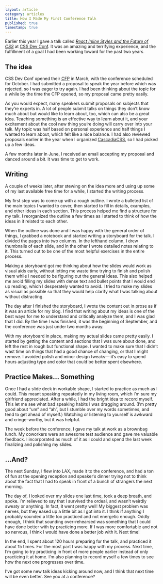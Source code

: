```yaml
---
layout: article
category: articles
title: How I Made My First Conference Talk
published: true
timestamp: true
---
```


Earlier this year I gave a talk called [*React Inline Styles and the Future of CSS*](https://speakerdeck.com/alexlande/react-inline-styles-and-the-future-of-css) at [CSS Dev Conf](http://2015.cssdevconf.com/). It was an amazing and terrifying experience, and the fulfillment of a goal I had been working toward for the past two years.

## The idea

CSS Dev Conf opened their <abbr markdown="0" title="Call for proposals">CFP</abbr> in March, with the conference scheduled for October. I had submitted a proposal to speak the year before which was rejected, so I was eager to try again. I had been thinking about the topic for a while by the time the CFP opened, so my proposal came pretty easily.

As you would expect, many speakers submit proposals on subjects that they’re experts in. A lot of people submit talks on things they don’t know much about but would like to learn about, too, which can also be a great idea. Teaching something is an effective way to learn about it, and your excitement about the cool new thing you’re doing will carry over into your talk. My topic was half based on personal experience and half things I wanted to learn about, which felt like a nice balance. I had also reviewed proposals earlier in the year when I organized [CascadiaCSS](http://2015.cascadiajs.com/css/), so I had picked up a few ideas.

A few months later in June, I received an email accepting my proposal and danced around a bit. It was time to get to work.

## Writing

A couple of weeks later, after stewing on the idea more and using up some of my last available free time for a while, I started the writing process.

My first step was to come up with a rough outline. I wrote a bulleted list of the main topics I wanted to cover, then started to fill in details, examples, and other ideas in each section. This process helped me find a structure for my talk. I reorganized the outline a few times as I started to think of how the ideas in it related to each other.

When the outline was done and I was happy with the general order of things, I grabbed a notebook and started writing a storyboard for the talk. I divided the pages into two columns. In the lefthand column, I drew thumbnails of each slide, and in the other I wrote detailed notes relating to it. This turned out to be one of the most helpful exercises in the entire process.

Making a storyboard got me thinking about how the slides would work as visual aids early, without letting me waste time trying to finish and polish them while I needed to be figuring out the general ideas. This also helped me avoid filling my slides with dense text and bullet points that I would end up reading, which I desperately wanted to avoid. I tried to make my slides as visual as possible so that they would help clarify what I was talking about without distracting.

The day after I finished the storyboard, I wrote the content out in prose as if it was an article for my blog. I find that writing about my ideas is one of the best ways for me to understand and critically analyze them, and I was glad that I did. By the time I was finished, it was the beginning of September, and the conference was just under two months away.

With my storyboard in place, making my actual slides came pretty easily. I started by getting the content and sections that I was sure about done, and left the rest in rough but functional shape. I wanted to make sure that I didn’t wast time on things that had a good chance of changing, or that I might remove. I avoided polish and minor design tweaks&mdash; it’s easy to spend hours adjusting type and color that could be better spent elsewhere.

## Practice Makes&hellip; Something

Once I had a slide deck in workable shape, I started to practice as much as I could. This meant speaking repeatedly in my living room, which I’m sure my girlfriend appreciated. After a while, I had the bright idea to record myself. This let me see what bad speaking habits I was dragging around. (I’m pretty good about “um” and “ah”, but I stumble over my words sometimes, and tend to get ahead of myself.) Watching or listening to yourself is awkward and cringe-worthy, but it was helpful.

The week before the conference, I gave my talk at work as a brownbag lunch. My coworkers were an awesome test audience and gave me valuable feedback. I incorporated as much of it as I could and spend the last week finalizing and polishing my slides.

## &hellip;And?

The next Sunday, I flew into LAX, made it to the conference, and had a ton of fun at the opening reception and speaker’s dinner trying not to think about the fact that I had to speak in front of a bunch of strangers the next morning.

The day of, I looked over my slides one last time, took a deep breath, and spoke. I’m relieved to say that I survived the ordeal, and wasn’t weirdly sweaty or anything. In fact, it went pretty well! My biggest problem was nerves, but they eased up a little bit as I got into it. I think if anything I probably sounded a little too practiced and not energetic enough. Oddly enough, I think that sounding over-rehearsed was something that I could have done better with by practicing more. If I was more comfortable and not so nervous, I think I would have done a better job with it. Next time!

In the end, I spent about 120 hours preparing for the talk, and practiced it about 15 times. For the most part I was happy with my process. Next time, I’m going to try practicing in front of more people earlier instead of only practicing it at home. I’m also planning to record myself a few times to see how the next one progresses over time.

I’ve got some new talk ideas kicking around now, and I think that next time will be even better. See you at a conference?
